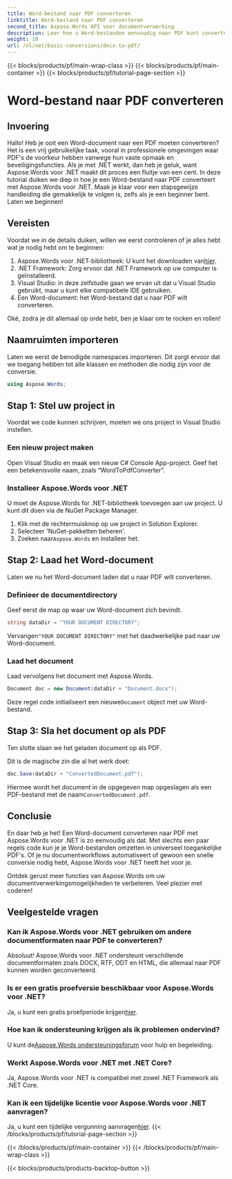 ```yaml
---
title: Word-bestand naar PDF converteren
linktitle: Word-bestand naar PDF converteren
second_title: Aspose.Words API voor documentverwerking
description: Leer hoe u Word-bestanden eenvoudig naar PDF kunt converteren met Aspose.Words voor .NET met onze gids. Perfect voor ontwikkelaars die op zoek zijn naar snelle en betrouwbare documentconversie.
weight: 10
url: /nl/net/basic-conversions/docx-to-pdf/
---
```


{{< blocks/products/pf/main-wrap-class >}}
{{< blocks/products/pf/main-container >}}
{{< blocks/products/pf/tutorial-page-section >}}

# Word-bestand naar PDF converteren

## Invoering

Hallo! Heb je ooit een Word-document naar een PDF moeten converteren? Het is een vrij gebruikelijke taak, vooral in professionele omgevingen waar PDF's de voorkeur hebben vanwege hun vaste opmaak en beveiligingsfuncties. Als je met .NET werkt, dan heb je geluk, want Aspose.Words voor .NET maakt dit proces een fluitje van een cent. In deze tutorial duiken we diep in hoe je een Word-bestand naar PDF converteert met Aspose.Words voor .NET. Maak je klaar voor een stapsgewijze handleiding die gemakkelijk te volgen is, zelfs als je een beginner bent. Laten we beginnen!

## Vereisten

Voordat we in de details duiken, willen we eerst controleren of je alles hebt wat je nodig hebt om te beginnen:

1.  Aspose.Words voor .NET-bibliotheek: U kunt het downloaden van[hier](https://releases.aspose.com/words/net/).
2. .NET Framework: Zorg ervoor dat .NET Framework op uw computer is geïnstalleerd.
3. Visual Studio: in deze zelfstudie gaan we ervan uit dat u Visual Studio gebruikt, maar u kunt elke compatibele IDE gebruiken.
4. Een Word-document: het Word-bestand dat u naar PDF wilt converteren.

Oké, zodra je dit allemaal op orde hebt, ben je klaar om te rocken en rollen!

## Naamruimten importeren

Laten we eerst de benodigde namespaces importeren. Dit zorgt ervoor dat we toegang hebben tot alle klassen en methoden die nodig zijn voor de conversie.

```csharp
using Aspose.Words;
```

## Stap 1: Stel uw project in

Voordat we code kunnen schrijven, moeten we ons project in Visual Studio instellen.

### Een nieuw project maken

Open Visual Studio en maak een nieuw C# Console App-project. Geef het een betekenisvolle naam, zoals “WordToPdfConverter”.

### Installeer Aspose.Words voor .NET

U moet de Aspose.Words for .NET-bibliotheek toevoegen aan uw project. U kunt dit doen via de NuGet Package Manager. 

1. Klik met de rechtermuisknop op uw project in Solution Explorer.
2. Selecteer 'NuGet-pakketten beheren'.
3.  Zoeken naar`Aspose.Words` en installeer het.

## Stap 2: Laad het Word-document

Laten we nu het Word-document laden dat u naar PDF wilt converteren.

### Definieer de documentdirectory

Geef eerst de map op waar uw Word-document zich bevindt.

```csharp
string dataDir = "YOUR DOCUMENT DIRECTORY";
```

 Vervangen`"YOUR DOCUMENT DIRECTORY"` met het daadwerkelijke pad naar uw Word-document.

### Laad het document

Laad vervolgens het document met Aspose.Words.

```csharp
Document doc = new Document(dataDir + "Document.docx");
```

 Deze regel code initialiseert een nieuwe`Document` object met uw Word-bestand.

## Stap 3: Sla het document op als PDF

Ten slotte slaan we het geladen document op als PDF.

Dit is de magische zin die al het werk doet:

```csharp
doc.Save(dataDir + "ConvertedDocument.pdf");
```

 Hiermee wordt het document in de opgegeven map opgeslagen als een PDF-bestand met de naam`ConvertedDocument.pdf`.

## Conclusie

En daar heb je het! Een Word-document converteren naar PDF met Aspose.Words voor .NET is zo eenvoudig als dat. Met slechts een paar regels code kun je je Word-bestanden omzetten in universeel toegankelijke PDF's. Of je nu documentworkflows automatiseert of gewoon een snelle conversie nodig hebt, Aspose.Words voor .NET heeft het voor je. 

Ontdek gerust meer functies van Aspose.Words om uw documentverwerkingsmogelijkheden te verbeteren. Veel plezier met coderen!

## Veelgestelde vragen

### Kan ik Aspose.Words voor .NET gebruiken om andere documentformaten naar PDF te converteren?
Absoluut! Aspose.Words voor .NET ondersteunt verschillende documentformaten zoals DOCX, RTF, ODT en HTML, die allemaal naar PDF kunnen worden geconverteerd.

### Is er een gratis proefversie beschikbaar voor Aspose.Words voor .NET?
 Ja, u kunt een gratis proefperiode krijgen[hier](https://releases.aspose.com/).

### Hoe kan ik ondersteuning krijgen als ik problemen ondervind?
 U kunt de[Aspose.Words ondersteuningsforum](https://forum.aspose.com/c/words/8) voor hulp en begeleiding.

### Werkt Aspose.Words voor .NET met .NET Core?
Ja, Aspose.Words voor .NET is compatibel met zowel .NET Framework als .NET Core.

### Kan ik een tijdelijke licentie voor Aspose.Words voor .NET aanvragen?
 Ja, u kunt een tijdelijke vergunning aanvragen[hier](https://purchase.aspose.com/temporary-license/).
{{< /blocks/products/pf/tutorial-page-section >}}

{{< /blocks/products/pf/main-container >}}
{{< /blocks/products/pf/main-wrap-class >}}

{{< blocks/products/products-backtop-button >}}
